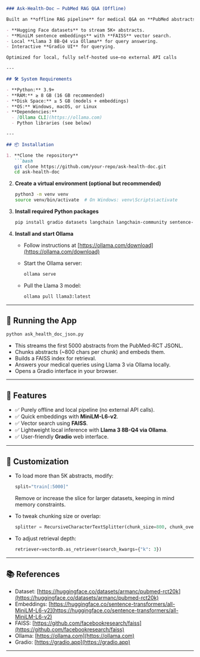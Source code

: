 ````markdown
### Ask-Health-Doc — PubMed RAG Q&A (Offline)

Built an **offline RAG pipeline** for medical Q&A on **PubMed abstracts** using:

- **Hugging Face datasets** to stream 5K+ abstracts.
- **MiniLM sentence embeddings** with **FAISS** vector search.
- Local **Llama 3 8B-Q4 via Ollama** for query answering.
- Interactive **Gradio UI** for querying.

Optimized for local, fully self-hosted use—no external API calls

---

## 🛠️ System Requirements

- **Python:** 3.9+
- **RAM:** ≥ 8 GB (16 GB recommended)
- **Disk Space:** ≥ 5 GB (models + embeddings)
- **OS:** Windows, macOS, or Linux
- **Dependencies:** 
  - [Ollama CLI](https://ollama.com)
  - Python libraries (see below)

---

## 📦 Installation

1. **Clone the repository**
   ```bash
   git clone https://github.com/your-repo/ask-health-doc.git
   cd ask-health-doc
````

2. **Create a virtual environment (optional but recommended)**

   ```bash
   python3 -m venv venv
   source venv/bin/activate  # On Windows: venv\Scripts\activate
   ```

3. **Install required Python packages**

   ```bash
   pip install gradio datasets langchain langchain-community sentence-transformers faiss-cpu
   ```

4. **Install and start Ollama**

   * Follow instructions at [https://ollama.com/download](https://ollama.com/download)
   * Start the Ollama server:

     ```bash
     ollama serve
     ```
   * Pull the Llama 3 model:

     ```bash
     ollama pull llama3:latest
     ```

---

## 🚀 Running the App

```bash
python ask_health_doc_json.py
```

* This streams the first 5000 abstracts from the PubMed-RCT JSONL.
* Chunks abstracts (\~800 chars per chunk) and embeds them.
* Builds a FAISS index for retrieval.
* Answers your medical queries using Llama 3 via Ollama locally.
* Opens a Gradio interface in your browser.

---

## 🎯 Features

* ✅ Purely offline and local pipeline (no external API calls).
* ✅ Quick embeddings with **MiniLM-L6-v2**.
* ✅ Vector search using **FAISS**.
* ✅ Lightweight local inference with **Llama 3 8B-Q4 via Ollama**.
* ✅ User-friendly **Gradio** web interface.

---

## 🧩 Customization

* To load more than 5K abstracts, modify:

  ```python
  split="train[:5000]"
  ```

  Remove or increase the slice for larger datasets, keeping in mind memory constraints.

* To tweak chunking size or overlap:

  ```python
  splitter = RecursiveCharacterTextSplitter(chunk_size=800, chunk_overlap=50)
  ```

* To adjust retrieval depth:

  ```python
  retriever=vectordb.as_retriever(search_kwargs={"k": 3})
  ```

---

## 📚 References

* Dataset: [https://huggingface.co/datasets/armanc/pubmed-rct20k](https://huggingface.co/datasets/armanc/pubmed-rct20k)
* Embeddings: [https://huggingface.co/sentence-transformers/all-MiniLM-L6-v2](https://huggingface.co/sentence-transformers/all-MiniLM-L6-v2)
* FAISS: [https://github.com/facebookresearch/faiss](https://github.com/facebookresearch/faiss)
* Ollama: [https://ollama.com](https://ollama.com)
* Gradio: [https://gradio.app](https://gradio.app)

---

